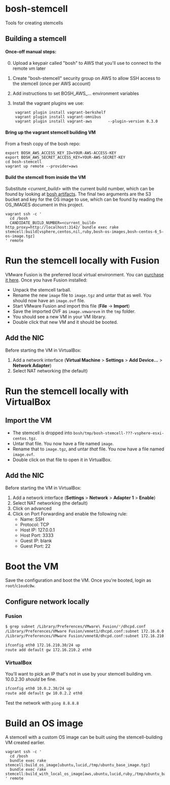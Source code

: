 # bosh-stemcell

Tools for creating stemcells

## Building a stemcell

#### Once-off manual steps:

0. Upload a keypair called "bosh" to AWS that you'll use to connect to the remote vm later
0. Create "bosh-stemcell" security group on AWS to allow SSH access to the stemcell (once per AWS account)
0. Add instructions to set BOSH_AWS_... environment variables
0. Install the vagrant plugins we use:

        vagrant plugin install vagrant-berkshelf
        vagrant plugin install vagrant-omnibus
        vagrant plugin install vagrant-aws       --plugin-version 0.3.0

#### Bring up the vagrant stemcell building VM

From a fresh copy of the bosh repo:

    export BOSH_AWS_ACCESS_KEY_ID=YOUR-AWS-ACCESS-KEY
    export BOSH_AWS_SECRET_ACCESS_KEY=YOUR-AWS-SECRET-KEY
    cd bosh-stemcell
    vagrant up remote --provider=aws

#### Build the stemcell from inside the VM

Substitute *\<current_build\>* with the current build number, which can be found by looking at [bosh artifacts](http://bosh_artifacts.cfapps.io).
The final two arguments are the S3 bucket and key for the OS image to use, which can be found by reading the OS\_IMAGES document in this project.

    vagrant ssh -c '
      cd /bosh
      CANDIDATE_BUILD_NUMBER=<current_build> http_proxy=http://localhost:3142/ bundle exec rake stemcell:build[vsphere,centos,nil,ruby,bosh-os-images,bosh-centos-6_5-os-image.tgz]
    ' remote

# Run the stemcell locally with Fusion

VMware Fusion is the preferred local virtual environment.  You can [purchase it here](http://www.vmware.com/products/fusion/).  Once you have Fusion installed:

* Unpack the stemcell tarball.
* Rename the new `image` file to `image.tgz` and untar that as well.  You should now have an `image.ovf` file.
* Start VMware Fusion and import this file (**File** -> **Import**)
* Save the imported OVF as `image.vmwarevm` in the `tmp` folder.
* You should see a new VM in your VM library.
* Double click that new VM and it should be booted.

## Add the NIC

Before starting the VM in VirtualBox:

1. Add a network interface (**Virtual Machine** > **Settings** > **Add Device...** > **Network Adapter**)
1. Select NAT networking (the default)

# Run the stemcell locally with VirtualBox

## Import the VM

- The stemcell is dropped into `bosh/tmp/bosh-stemcell-???-vsphere-esxi-centos.tgz`.
- Untar that file.  You now have a file named `image`.
- Rename that to `image.tgz`, and untar *that* file.  You now have a file named `image.ovf`.
- Double click on that file to open it in VirtualBox.

## Add the NIC

Before starting the VM in VirtualBox:

1. Add a network interface (**Settings** > **Network** > **Adapter 1** > **Enable**)
1. Select NAT networking (the default)
1. Click on advanced
1. Click on Port Forwarding and enable the following rule:
    * Name: SSH
    * Protocol: TCP
    * Host IP: 127.0.0.1
    * Host Port: 3333
    * Guest IP: blank
    * Guest Port: 22

# Boot the VM

Save the configuration and boot the VM.  Once you're booted, login as `root`/`c1oudc0w`.

## Configure network locally

### Fusion

```bash
$ grep subnet /Library/Preferences/VMware\ Fusion/*/dhcpd.conf
/Library/Preferences/VMware Fusion/vmnet1/dhcpd.conf:subnet 172.16.0.0 netmask 255.255.255.0 {
/Library/Preferences/VMware Fusion/vmnet8/dhcpd.conf:subnet 172.16.210.0 netmask 255.255.255.0 {
```

```bash
ifconfig eth0 172.16.210.30/24 up
route add default gw 172.16.210.2 eth0
```

### VirtualBox

You'll want to pick an IP that's not in use by your stemcell building vm. 10.0.2.30 *should* be fine.

```bash
ifconfig eth0 10.0.2.30/24 up
route add default gw 10.0.2.2 eth0
```

Test the network with `ping 8.8.8.8`

# Build an OS image

A stemcell with a custom OS image can be built using the stemcell-building VM created earlier.

    vagrant ssh -c '
      cd /bosh
      bundle exec rake stemcell:build_os_image[ubuntu,lucid,/tmp/ubuntu_base_image.tgz]
      bundle exec rake stemcell:build_with_local_os_image[aws,ubuntu,lucid,ruby,/tmp/ubuntu_base_image.tgz]
    ' remote

